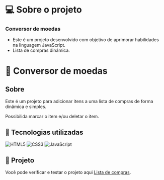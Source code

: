 # 💻 Sobre o projeto

### Conversor de moedas

- Este é um projeto desenvolvido com objetivo de aprimorar habilidades na linguagem JavaScript.
- Lista de compras dinâmica.

# 📘 Conversor de moedas

## Sobre

Este é um projeto para adicionar itens a uma lista de compras de forma dinâmica e simples.

Possibilida marcar o item e/ou deletar o item.

## 🚀 Tecnologias utilizadas

![HTML5](https://img.shields.io/badge/HTML5-E34F26?style=for-the-badge&logo=html5&logoColor=white)
![CSS3](https://img.shields.io/badge/CSS3-1572B6?style=for-the-badge&logo=css3&logoColor=white)
![JavaScript](https://img.shields.io/badge/JavaScript-F7DF1E?style=for-the-badge&logo=javascript&logoColor=black)

## 🤝 Projeto

Você pode verificar e testar o projeto aqui [Lista de compras](https://brnmilano.github.io/shopping-list/).
